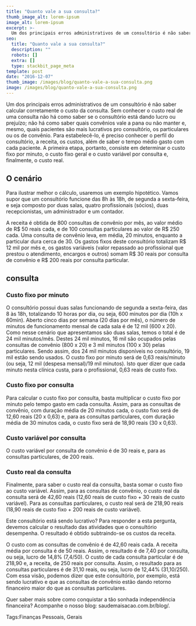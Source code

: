 ```yaml
---
title: "Quanto vale a sua consulta?"
thumb_image_alt: lorem-ipsum
image_alt: lorem-ipsum
excerpt: >-
  Um dos principais erros administrativos de um consultório é não saber calcular corretamente o custo da consulta. Sem conhecer o custo real de uma consulta não há como saber se o consultório está dando lucro ou prejuízo; não há como saber quais convênios vale a pana ou não manter e, mesmo, quais pacientes são mais lucrativos pro consultório, os particulares ou os de convênio. Para estabelecê-lo, é preciso conhecer o perfil do consultório, a receita, os custos, além de saber o tempo médio gasto com cada paciente. A primeira etapa, portanto, consiste em determinar o custo fixo por minuto, o custo fixo geral e o custo variável por consulta e, finalmente, o custo real.
seo:
  title: "Quanto vale a sua consulta?"
  description: ""
  robots: []
  extra: []
  type: stackbit_page_meta
template: post
date: "2016-12-07"
thumb_image: /images/blog/quanto-vale-a-sua-consulta.png
image: /images/blog/quanto-vale-a-sua-consulta.png
---
```


Um dos principais erros administrativos de um consultório é não saber calcular corretamente o custo da consulta. Sem conhecer o custo real de uma consulta não há como saber se o consultório está dando lucro ou prejuízo; não há como saber quais convênios vale a pana ou não manter e, mesmo, quais pacientes são mais lucrativos pro consultório, os particulares ou os de convênio. Para estabelecê-lo, é preciso conhecer o perfil do consultório, a receita, os custos, além de saber o tempo médio gasto com cada paciente. A primeira etapa, portanto, consiste em determinar o custo fixo por minuto, o custo fixo geral e o custo variável por consulta e, finalmente, o custo real.

## O cenário

Para ilustrar melhor o cálculo, usaremos um exemplo hipotético. Vamos supor que um consultório funcione das 8h às 18h, de segunda a sexta-feira, e seja composto por duas salas, quatro profissionais (sócios), duas recepcionistas, um administrador e um contador.

A receita é obtida de 800 consultas de convênio por mês, ao valor médio de R$ 50 reais cada, e de 100 consultas particulares ao valor de R$ 250 cada. Uma consulta de convênio leva, em média, 20 minutos, enquanto a particular dura cerca de 30. Os gastos fixos deste consultório totalizam R$ 12 mil por mês e, os gastos variáveis (valor repassado ao profissional que prestou o atendimento, encargos e outros) somam R$ 30 reais por consulta de convênio e R$ 200 reais por consulta particular.

## consulta

### Custo fixo por minuto

O consultório possui duas salas funcionando de segunda a sexta-feira, das 8 às 18h, totalizando 10 horas por dia, ou seja, 600 minutos por dia (10h x 60min). Aberto cinco dias por semana (20 dias por mês), o número de minutos de funcionamento mensal de cada sala é de 12 mil (600 x 20). Como nesse cenário que apresentamos são duas salas, temos o total é de 24 mil minutos/mês. Destes 24 mil minutos, 16 mil são ocupados pelas consultas de convênio (800 x 20) e 3 mil minutos (100 x 30) pelas particulares. Sendo assim, dos 24 mil minutos disponíveis no consultório, 19 mil estão sendo usados. O custo fixo por minuto será de 0,63 reais/minuto (ou seja, 12 mil (despesa mensal)/19 mil minutos). Isto quer dizer que cada minuto nesta clínica custa, para o profissional, 0,63 reais de custo fixo.

### Custo fixo por consulta

Para calcular o custo fixo por consulta, basta multiplicar o custo fixo por minuto pelo tempo gasto em cada consulta. Assim, para as consultas de convênio, com duração média de 20 minutos cada, o custo fixo será de 12,60 reais (20 x 0,63) e, para as consultas particulares, com duração média de 30 minutos cada, o custo fixo será de 18,90 reais (30 x 0,63).

### Custo variável por consulta

O custo variável por consulta de convênio é de 30 reais e, para as consultas particulares, de 200 reais.

### Custo real da consulta

Finalmente, para saber o custo real da consulta, basta somar o custo fixo ao custo variável. Assim, para as consultas de convênio, o custo real da consulta será de 42,60 reais (12,60 reais de custo fixo + 30 reais de custo variável). Para as consultas particulares, o custo real será de 218,90 reais (18,90 reais de custo fixo + 200 reais de custo variável).

Este consultório está sendo lucrativo? Para responder a esta pergunta, devemos calcular o resultado das atividades que o consultório desempenha. O resultado é obtido subtraindo-se os custos da receita.

O custo com as consultas de convênio é de 42,60 reais cada. A receita média por consulta é de 50 reais. Assim, o resultado é de 7,40 por consulta, ou seja, lucro de 14,8% (7,4/50). O custo de cada consulta particular é de 218,90 e, a receita, de 250 reais por consulta. Assim, o resultado para as consultas particulares é de 31,10 reais, ou seja, lucro de 12,44% (31,10/250). Com essa visão, podemos dizer que este consultório, por exemplo, está sendo lucrativo e que as consultas de convênio estão dando retorno financeiro maior do que as consultas particulares.

Quer saber mais sobre como conquistar a tão sonhada independência financeira? Acompanhe o nosso blog: saudemaisacao.com.br/blog/.

Tags:Finanças Pessoais, Gerais
